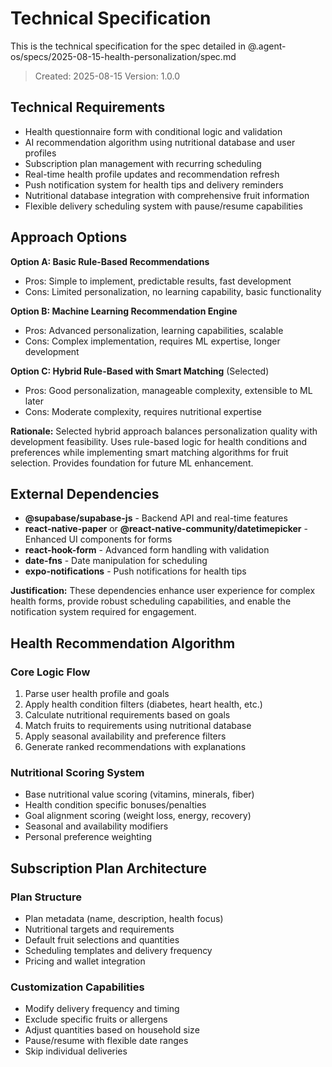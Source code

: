 # Technical Specification

This is the technical specification for the spec detailed in @.agent-os/specs/2025-08-15-health-personalization/spec.md

> Created: 2025-08-15
> Version: 1.0.0

## Technical Requirements

- Health questionnaire form with conditional logic and validation
- AI recommendation algorithm using nutritional database and user profiles
- Subscription plan management with recurring scheduling
- Real-time health profile updates and recommendation refresh
- Push notification system for health tips and delivery reminders
- Nutritional database integration with comprehensive fruit information
- Flexible delivery scheduling system with pause/resume capabilities

## Approach Options

**Option A: Basic Rule-Based Recommendations**
- Pros: Simple to implement, predictable results, fast development
- Cons: Limited personalization, no learning capability, basic functionality

**Option B: Machine Learning Recommendation Engine**
- Pros: Advanced personalization, learning capabilities, scalable
- Cons: Complex implementation, requires ML expertise, longer development

**Option C: Hybrid Rule-Based with Smart Matching** (Selected)
- Pros: Good personalization, manageable complexity, extensible to ML later
- Cons: Moderate complexity, requires nutritional expertise

**Rationale:** Selected hybrid approach balances personalization quality with development feasibility. Uses rule-based logic for health conditions and preferences while implementing smart matching algorithms for fruit selection. Provides foundation for future ML enhancement.

## External Dependencies

- **@supabase/supabase-js** - Backend API and real-time features
- **react-native-paper** or **@react-native-community/datetimepicker** - Enhanced UI components for forms
- **react-hook-form** - Advanced form handling with validation
- **date-fns** - Date manipulation for scheduling
- **expo-notifications** - Push notifications for health tips

**Justification:** These dependencies enhance user experience for complex health forms, provide robust scheduling capabilities, and enable the notification system required for engagement.

## Health Recommendation Algorithm

### Core Logic Flow
1. Parse user health profile and goals
2. Apply health condition filters (diabetes, heart health, etc.)
3. Calculate nutritional requirements based on goals
4. Match fruits to requirements using nutritional database
5. Apply seasonal availability and preference filters
6. Generate ranked recommendations with explanations

### Nutritional Scoring System
- Base nutritional value scoring (vitamins, minerals, fiber)
- Health condition specific bonuses/penalties
- Goal alignment scoring (weight loss, energy, recovery)
- Seasonal and availability modifiers
- Personal preference weighting

## Subscription Plan Architecture

### Plan Structure
- Plan metadata (name, description, health focus)
- Nutritional targets and requirements
- Default fruit selections and quantities
- Scheduling templates and delivery frequency
- Pricing and wallet integration

### Customization Capabilities
- Modify delivery frequency and timing
- Exclude specific fruits or allergens
- Adjust quantities based on household size
- Pause/resume with flexible date ranges
- Skip individual deliveries